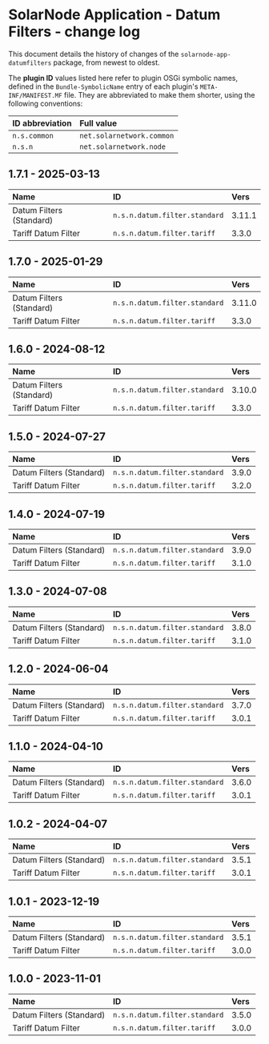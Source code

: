 # SolarNode Application - Datum Filters - change log

This document details the history of changes of the `solarnode-app-datumfilters` package, from
newest to oldest.

The **plugin ID** values listed here refer to plugin OSGi symbolic names, defined in the
`Bundle-SymbolicName` entry of each plugin's `META-INF/MANIFEST.MF` file. They are abbreviated to
make them shorter, using the following conventions:

| ID abbreviation | Full value                |
|:----------------|:--------------------------|
| `n.s.common`    | `net.solarnetwork.common` |
| `n.s.n`         | `net.solarnetwork.node`   |

## 1.7.1 - 2025-03-13

| Name                     | ID                            | Vers   |
|:-------------------------|:------------------------------|:-------|
| Datum Filters (Standard) | `n.s.n.datum.filter.standard` | 3.11.1 |
| Tariff Datum Filter      | `n.s.n.datum.filter.tariff`   | 3.3.0  |


## 1.7.0 - 2025-01-29

| Name                     | ID                            | Vers   |
|:-------------------------|:------------------------------|:-------|
| Datum Filters (Standard) | `n.s.n.datum.filter.standard` | 3.11.0 |
| Tariff Datum Filter      | `n.s.n.datum.filter.tariff`   | 3.3.0  |


## 1.6.0 - 2024-08-12

| Name                     | ID                            | Vers   |
|:-------------------------|:------------------------------|:-------|
| Datum Filters (Standard) | `n.s.n.datum.filter.standard` | 3.10.0 |
| Tariff Datum Filter      | `n.s.n.datum.filter.tariff`   | 3.3.0  |


## 1.5.0 - 2024-07-27

| Name                     | ID                            | Vers  |
|:-------------------------|:------------------------------|:------|
| Datum Filters (Standard) | `n.s.n.datum.filter.standard` | 3.9.0 |
| Tariff Datum Filter      | `n.s.n.datum.filter.tariff`   | 3.2.0 |


## 1.4.0 - 2024-07-19

| Name                     | ID                            | Vers  |
|:-------------------------|:------------------------------|:------|
| Datum Filters (Standard) | `n.s.n.datum.filter.standard` | 3.9.0 |
| Tariff Datum Filter      | `n.s.n.datum.filter.tariff`   | 3.1.0 |


## 1.3.0 - 2024-07-08

| Name                     | ID                            | Vers  |
|:-------------------------|:------------------------------|:------|
| Datum Filters (Standard) | `n.s.n.datum.filter.standard` | 3.8.0 |
| Tariff Datum Filter      | `n.s.n.datum.filter.tariff`   | 3.1.0 |


## 1.2.0 - 2024-06-04

| Name                     | ID                            | Vers  |
|:-------------------------|:------------------------------|:------|
| Datum Filters (Standard) | `n.s.n.datum.filter.standard` | 3.7.0 |
| Tariff Datum Filter      | `n.s.n.datum.filter.tariff`   | 3.0.1 |


## 1.1.0 - 2024-04-10

| Name                     | ID                            | Vers  |
|:-------------------------|:------------------------------|:------|
| Datum Filters (Standard) | `n.s.n.datum.filter.standard` | 3.6.0 |
| Tariff Datum Filter      | `n.s.n.datum.filter.tariff`   | 3.0.1 |


## 1.0.2 - 2024-04-07

| Name                     | ID                            | Vers  |
|:-------------------------|:------------------------------|:------|
| Datum Filters (Standard) | `n.s.n.datum.filter.standard` | 3.5.1 |
| Tariff Datum Filter      | `n.s.n.datum.filter.tariff`   | 3.0.1 |


## 1.0.1 - 2023-12-19

| Name                     | ID                            | Vers  |
|:-------------------------|:------------------------------|:------|
| Datum Filters (Standard) | `n.s.n.datum.filter.standard` | 3.5.1 |
| Tariff Datum Filter      | `n.s.n.datum.filter.tariff`   | 3.0.0 |


## 1.0.0 - 2023-11-01

| Name                     | ID                            | Vers  |
|:-------------------------|:------------------------------|:------|
| Datum Filters (Standard) | `n.s.n.datum.filter.standard` | 3.5.0 |
| Tariff Datum Filter      | `n.s.n.datum.filter.tariff`   | 3.0.0 |
